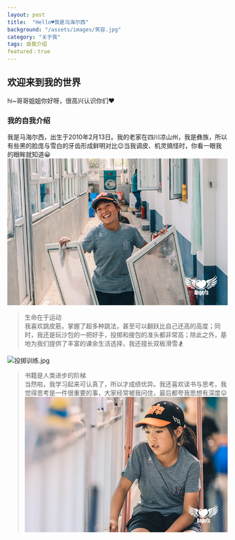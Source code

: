 ```yaml
---
layout: post
title:  "Hello♥我是马海尔西"
background: "/assets/images/笑容.jpg"
category: "关于我"
tags: 自我介绍 
featured：true
---
```


## 欢迎来到我的世界
hi~哥哥姐姐你好呀，很高兴认识你们♥

### 我的自我介绍
我是马海尔西，出生于2010年2月13日。我的老家在四川凉山州，我是彝族，所以有些黑的脸庞与雪白的牙齿形成鲜明对比😉当我调皮、机灵搞怪时，你看一眼我的眼眸就知道😀     
![笑容.jpg](../assets/images/笑容.jpg)

> 生命在于运动     
我喜欢跳皮筋，掌握了超多种跳法，甚至可以翻跃比自己还高的高度；同时，我还是玩沙包的一把好手，投掷和接包的准头都非常高；除此之外，基地为我们提供了丰富的课余生活选择，我还擅长双板滑雪🏂  

![投掷训练.jpg](../assets/images/投掷训练.jpg)

> 书籍是人类进步的阶梯        
当然啦，我学习起来可认真了，所以才成绩优异。我还喜欢读书与思考，我觉得思考是一件很重要的事，大家经常被我问住，最后都夸我思想有深度😛      
![思考的我.jpg](../assets/images/思考的我.jpg)
